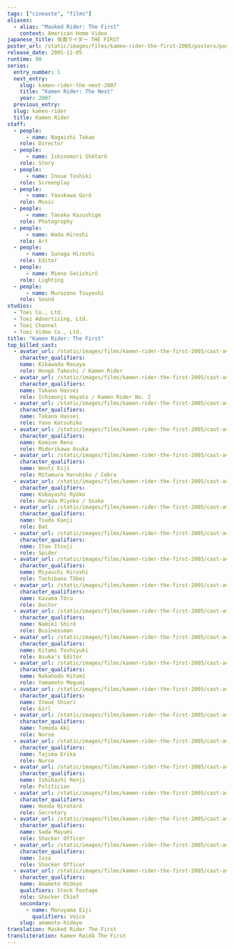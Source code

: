 ```yaml
---
tags: ["cineaste", "films"]
aliases:
  - alias: "Masked Rider: The First"
    context: American Home Video
japanese_title: 仮面ライダー THE FIRST
poster_url: /static/images/films/kamen-rider-the-first-2005/posters/poster.webp
release_date: 2005-11-05
runtime: 90
series:
  entry_number: 1
  next_entry:
    slug: kamen-rider-the-next-2007
    title: "Kamen Rider: The Next"
    year: 2007
  previous_entry:
  slug: kamen-rider
  title: Kamen Rider
staff:
  - people:
      - name: Nagaishi Takao
    role: Director
  - people:
      - name: Ishinomori Shôtarô
    role: Story
  - people:
      - name: Inoue Toshiki
    role: Screenplay
  - people:
      - name: Yasukawa Gorô
    role: Music
  - people:
      - name: Tanaka Kazushige
    role: Photography
  - people:
      - name: Wada Hiroshi
    role: Art
  - people:
      - name: Sunaga Hiroshi
    role: Editor
  - people:
      - name: Mieno Seiichirô
    role: Lighting
  - people:
      - name: Murozono Tsuyoshi
    role: Sound
studios:
  - Toei Co., Ltd.
  - Toei Advertising, Ltd.
  - Toei Channel
  - Toei Video Co., Ltd.
title: "Kamen Rider: The First"
top_billed_cast:
  - avatar_url: /static/images/films/kamen-rider-the-first-2005/cast-avatars/masaya-kikawada-0.webp
    character_qualifiers:
    name: Kikawada Masaya
    role: Hongô Takeshi / Kamen Rider
  - avatar_url: /static/images/films/kamen-rider-the-first-2005/cast-avatars/hassei-takano-1.webp
    character_qualifiers:
    name: Takano Hassei
    role: Ichimonji Hayato / Kamen Rider No. 2
  - avatar_url: /static/images/films/kamen-rider-the-first-2005/cast-avatars/hassei-takano-0.webp
    character_qualifiers:
    name: Takano Hassei
    role: Yano Katsuhiko
  - avatar_url: /static/images/films/kamen-rider-the-first-2005/cast-avatars/rena-komine-0.webp
    character_qualifiers:
    name: Komine Rena
    role: Midorikawa Asuka
  - avatar_url: /static/images/films/kamen-rider-the-first-2005/cast-avatars/eiji-wentz-0.webp
    character_qualifiers:
    name: Wentz Eiji
    role: Mitamura Haruhiko / Cobra
  - avatar_url: /static/images/films/kamen-rider-the-first-2005/cast-avatars/ryoko-kobayashi-0.webp
    character_qualifiers:
    name: Kobayashi Ryôko
    role: Harada Miyoko / Snake
  - avatar_url: /static/images/films/kamen-rider-the-first-2005/cast-avatars/kanji-tsuda-0.webp
    character_qualifiers:
    name: Tsuda Kanji
    role: Bat
  - avatar_url: /static/images/films/kamen-rider-the-first-2005/cast-avatars/itsuji-itao-0.webp
    character_qualifiers:
    name: Itao Itsuji
    role: Spider
  - avatar_url: /static/images/films/kamen-rider-the-first-2005/cast-avatars/hiroshi-miyauchi-0.webp
    character_qualifiers:
    name: Miyauchi Hiroshi
    role: Tachibana Tôbei
  - avatar_url: /static/images/films/kamen-rider-the-first-2005/cast-avatars/toru-kazama-0.webp
    character_qualifiers:
    name: Kazama Tôru
    role: Doctor
  - avatar_url: /static/images/films/kamen-rider-the-first-2005/cast-avatars/shiro-namiki-0.webp
    character_qualifiers:
    name: Namiki Shirô
    role: Businessman
  - avatar_url: /static/images/films/kamen-rider-the-first-2005/cast-avatars/toshiyuki-kitami-0.webp
    character_qualifiers:
    name: Kitami Toshiyuki
    role: Asuka's Editor
  - avatar_url: /static/images/films/kamen-rider-the-first-2005/cast-avatars/hitomi-nakahodo-0.webp
    character_qualifiers:
    name: Nakahodo Hitomi
    role: Yamamoto Megumi
  - avatar_url: /static/images/films/kamen-rider-the-first-2005/cast-avatars/shiori-inoue-0.webp
    character_qualifiers:
    name: Inoue Shiori
    role: Girl
  - avatar_url: /static/images/films/kamen-rider-the-first-2005/cast-avatars/aki-tomoda-0.webp
    character_qualifiers:
    name: Tomoda Aki
    role: Nurse
  - avatar_url: /static/images/films/kamen-rider-the-first-2005/cast-avatars/erika-tajima-0.webp
    character_qualifiers:
    name: Tajima Erika
    role: Nurse
  - avatar_url: /static/images/films/kamen-rider-the-first-2005/cast-avatars/renji-ishibashi-0.webp
    character_qualifiers:
    name: Ishibashi Renji
    role: Politician
  - avatar_url: /static/images/films/kamen-rider-the-first-2005/cast-avatars/hirotaro-honda-0.webp
    character_qualifiers:
    name: Honda Hirotarô
    role: Secretary
  - avatar_url: /static/images/films/kamen-rider-the-first-2005/cast-avatars/mayumi-sada-0.webp
    character_qualifiers:
    name: Sada Mayumi
    role: Shocker Officer
  - avatar_url: /static/images/films/kamen-rider-the-first-2005/cast-avatars/issa-hentona-0.webp
    character_qualifiers:
    name: Issa
    role: Shocker Officer
  - avatar_url: /static/images/films/kamen-rider-the-first-2005/cast-avatars/hideyo-amamoto-0.webp
    character_qualifiers:
    name: Amamoto Hideyo
    qualifiers: Stock Footage
    role: Shocker Chief
    secondary:
      - name: Maruyama Eiji
        qualifiers: Voice
    slug: amamoto-hideyo
translation: Masked Rider The First
transliteration: Kamen Raidâ The First
---
```

